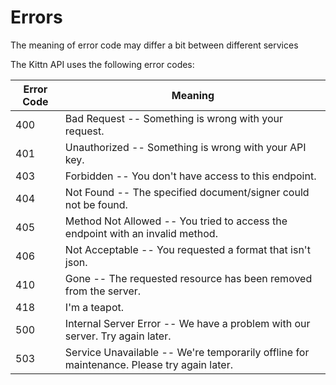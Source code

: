 # Errors

<aside class="notice">The meaning of error code may differ a bit between different services</aside>

The Kittn API uses the following error codes:


Error Code | Meaning
---------- | -------
400 | Bad Request -- Something is wrong with your request.
401 | Unauthorized -- Something is wrong with your API key.
403 | Forbidden -- You don't have access to this endpoint.
404 | Not Found -- The specified document/signer could not be found.
405 | Method Not Allowed -- You tried to access the endpoint with an invalid method.
406 | Not Acceptable -- You requested a format that isn't json.
410 | Gone -- The requested resource has been removed from the server.
418 | I'm a teapot.
500 | Internal Server Error -- We have a problem with our server. Try again later.
503 | Service Unavailable -- We're temporarily offline for maintenance. Please try again later.
